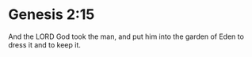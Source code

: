 # Genesis 2:15

And the LORD God took the man, and put him into the garden of Eden to dress it and to keep it.